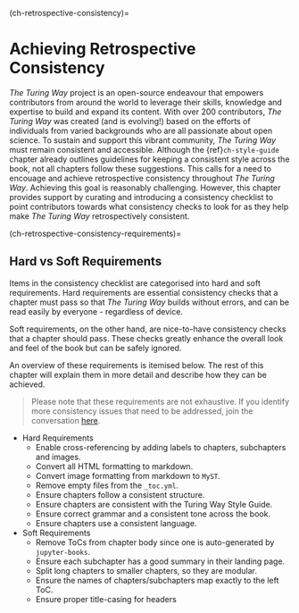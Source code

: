 (ch-retrospective-consistency)=
# Achieving Retrospective Consistency

_The Turing Way_ project is an open-source endeavour that empowers contributors from around the world to leverage their skills, knowledge and expertise to build and expand its content.
With over 200 contributors, _The Turing Way_ was created (and is evolving!) based on the efforts of individuals from varied backgrounds who are all passionate about open science.
To sustain and support this vibrant community, _The Turing Way_ must remain consistent and accessible. 
Although the {ref}`ch-style-guide` chapter already outlines guidelines for keeping a consistent style across the book, not all chapters follow these suggestions. 
This calls for a need to encouage and achieve retrospective consistency throughout _The Turing Way_. 
Achieving this goal is reasonably challenging. 
However, this chapter provides support by curating and introducing a consistency checklist to point contributors towards what consistency checks to look for as they help make _The Turing Way_ retrospectively consistent.

(ch-retrospective-consistency-requirements)=
## Hard vs Soft Requirements

Items in the consistency checklist are categorised into hard and soft requirements. 
Hard requirements are essential consistency checks that a chapter must pass so that _The Turing Way_ builds without errors, and can be read easily by everyone - regardless of device.

Soft requirements, on the other hand, are nice-to-have consistency checks that a chapter should pass. 
These checks greatly enhance the overall look and feel of the book but can be safely ignored.

An overview of these requirements is itemised below. The rest of this chapter will explain them in more detail and describe how they can be achieved.

> Please note that these requirements are not exhaustive. If you identify more consistency issues that need to be addressed, join the conversation [here](https://github.com/alan-turing-institute/the-turing-way/issues/1174).

- Hard Requirements
  - Enable cross-referencing by adding labels to chapters, subchapters and images.
  - Convert all HTML formatting to markdown.
  - Convert image formatting from markdown to `MyST`.
  - Remove empty files from the `_toc.yml`.
  - Ensure chapters follow a consistent structure.
  - Ensure chapters are consistent with the Turing Way Style Guide.
  - Ensure correct grammar and a consistent tone across the book.
  - Ensure chapters use a consistent language. 
- Soft Requirements
  - Remove ToCs from chapter body since one is auto-generated by `jupyter-books`.
  - Ensure each subchapter has a good summary in their landing page.
  - Split long chapters to smaller chapters, so they are modular.
  - Ensure the names of chapters/subchapters map exactly to the left ToC.
  - Ensure proper title-casing for headers